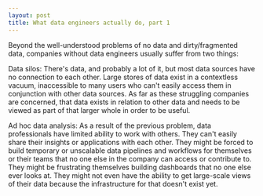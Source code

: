 ```yaml
---
layout: post
title: What data engineers actually do, part 1
---
```


Beyond the well-understood problems of no data and dirty/fragmented data, companies without data engineers usually suffer from two things:

Data silos: There's data, and probably a lot of it, but most data sources have no connection to each other. Large stores of data exist in a contextless vacuum, inaccessible to many users who can't easily access them in conjunction with other data sources. As far as these struggling companies are concerned, that data exists in relation to other data and needs to be viewed as part of that larger whole in order to be useful.

Ad hoc data analysis: As a result of the previous problem, data professionals have limited ability to work with others. They can't easily share their insights or applications with each other. They might be forced to build temporary or unscalable data pipelines and workflows for themselves or their teams that no one else in the company can access or contribute to. They might be frustrating themselves building dashboards that no one else ever looks at. They might not even have the ability to get large-scale views of their data because the infrastructure for that doesn't exist yet.


